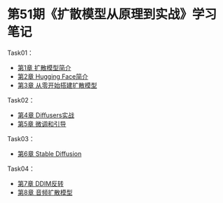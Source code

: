 # 第51期《扩散模型从原理到实战》学习笔记

Task01：
  - [第1章 扩散模型简介](diffusion_models_learning51/ch01.md) 
  - [第2章 Hugging Face简介](diffusion_models_learning51/ch02.md)
  - [第3章 从零开始搭建扩散模型](diffusion_models_learning51/ch03.md)

Task02：
  - [第4章 Diffusers实战](diffusion_models_learning51/ch04.md) 
  - [第5章 微调和引导](diffusion_models_learning51/ch05.md) 

Task03：
  - [第6章 Stable Diffusion](diffusion_models_learning51/ch06.md)

Task04：
  - [第7章 DDIM反转](diffusion_models_learning51/ch07.md) 
  - [第8章 音频扩散模型](diffusion_models_learning51/ch08.md) 